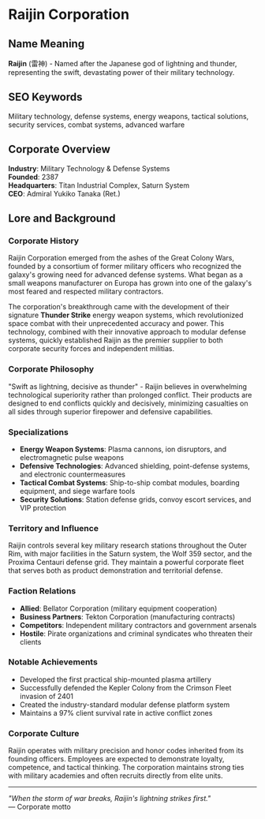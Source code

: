 # Raijin Corporation

## Name Meaning
**Raijin** (雷神) - Named after the Japanese god of lightning and thunder, representing the swift, devastating power of their military technology.

## SEO Keywords
Military technology, defense systems, energy weapons, tactical solutions, security services, combat systems, advanced warfare

## Corporate Overview
**Industry**: Military Technology & Defense Systems  
**Founded**: 2387  
**Headquarters**: Titan Industrial Complex, Saturn System  
**CEO**: Admiral Yukiko Tanaka (Ret.)

## Lore and Background

### Corporate History
Raijin Corporation emerged from the ashes of the Great Colony Wars, founded by a consortium of former military officers who recognized the galaxy's growing need for advanced defense systems. What began as a small weapons manufacturer on Europa has grown into one of the galaxy's most feared and respected military contractors.

The corporation's breakthrough came with the development of their signature **Thunder Strike** energy weapon systems, which revolutionized space combat with their unprecedented accuracy and power. This technology, combined with their innovative approach to modular defense systems, quickly established Raijin as the premier supplier to both corporate security forces and independent militias.

### Corporate Philosophy
"Swift as lightning, decisive as thunder" - Raijin believes in overwhelming technological superiority rather than prolonged conflict. Their products are designed to end conflicts quickly and decisively, minimizing casualties on all sides through superior firepower and defensive capabilities.

### Specializations
- **Energy Weapon Systems**: Plasma cannons, ion disruptors, and electromagnetic pulse weapons
- **Defensive Technologies**: Advanced shielding, point-defense systems, and electronic countermeasures  
- **Tactical Combat Systems**: Ship-to-ship combat modules, boarding equipment, and siege warfare tools
- **Security Solutions**: Station defense grids, convoy escort services, and VIP protection

### Territory and Influence
Raijin controls several key military research stations throughout the Outer Rim, with major facilities in the Saturn system, the Wolf 359 sector, and the Proxima Centauri defense grid. They maintain a powerful corporate fleet that serves both as product demonstration and territorial defense.

### Faction Relations
- **Allied**: Bellator Corporation (military equipment cooperation)
- **Business Partners**: Tekton Corporation (manufacturing contracts)
- **Competitors**: Independent military contractors and government arsenals
- **Hostile**: Pirate organizations and criminal syndicates who threaten their clients

### Notable Achievements
- Developed the first practical ship-mounted plasma artillery
- Successfully defended the Kepler Colony from the Crimson Fleet invasion of 2401
- Created the industry-standard modular defense platform system
- Maintains a 97% client survival rate in active conflict zones

### Corporate Culture
Raijin operates with military precision and honor codes inherited from its founding officers. Employees are expected to demonstrate loyalty, competence, and tactical thinking. The corporation maintains strong ties with military academies and often recruits directly from elite units.

---

*"When the storm of war breaks, Raijin's lightning strikes first."*  
— Corporate motto